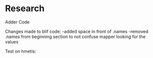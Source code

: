 # Research
Adder Code

Changes made to blif code: 
-added space in front of .names
-removed .names from beginning section to not confuse mapper looking for the values

Test on hmetis:
